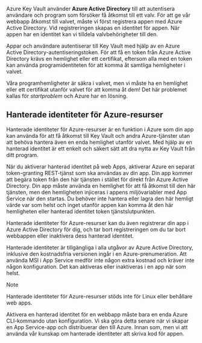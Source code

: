Azure Key Vault använder **Azure Active Directory** till att autentisera användare och program som försöker få åtkomst till ett valv. För att ge vår webbapp åtkomst till valvet, måste vi först registrera appen med Azure Active Directory. Vid registreringen skapas en identitet för appen. När appen har en identitet kan vi tilldela valvbehörigheter till den.

Appar och användare autentiserar till Key Vault med hjälp av en Azure Active Directory-autentiseringstoken. För att få en token från Azure Active Directory krävs en hemlighet eller ett certifikat, eftersom alla med en token kan använda programidentiteten för att komma åt samtliga hemligheter i valvet.

Våra programhemligheter är säkra i valvet, men vi måste ha en hemlighet eller ett certifikat utanför valvet för att komma åt dem! Det här problemet kallas för *startproblem* och Azure har en lösning.

## <a name="managed-identities-for-azure-resources"></a>Hanterade identiteter för Azure-resurser

Hanterade identiteter för Azure-resurser är en funktion i Azure som din app kan använda för att få åtkomst till Key Vault och andra Azure-tjänster utan att behöva hantera även en enda hemlighet utanför valvet. Med hjälp av en hanterad identitet är ett enkelt och säkert sätt att dra nytta av Key Vault från ditt program.

När du aktiverar hanterad identitet på web Apps, aktiverar Azure en separat token-granting REST-tjänst som ska användas av din app. Din app kommer att begära token från den här tjänsten i stället för direkt från Azure Active Directory. Din app måste använda en hemlighet för att få åtkomst till den här tjänsten, men den hemligheten injiceras i appens miljövariabler med App Service när den startas. Du behöver inte hantera eller lagra den här hemligt värde var som helst och inget utanför appen kan komma åt den här hemligheten eller hanterad identitet token tjänstslutpunkten.

Hanterade identiteter för Azure-resurser kan du även registrerar din app i Azure Active Directory för dig, och tar bort registreringen om du tar bort webbappen eller inaktivera dess hanterad identitet.

Hanterade identiteter är tillgängliga i alla utgåvor av Azure Active Directory, inklusive den kostnadsfria versionen ingår i en Azure-prenumeration. Att använda MSI i App Service medför inte någon extra kostnad och kräver inte någon konfiguration. Det kan aktiveras eller inaktiveras i en app när som helst.

> [!NOTE]
> Hanterade identiteter för Azure-resurser stöds inte för Linux eller behållare web apps.

Aktivera en hanterad identitet för en webbapp måste bara en enda Azure CLI-kommando utan konfiguration. Vi ska göra detta senare när vi skapar en App Service-app och distribuerar den till Azure. Innan som, men vi att använda vår kunskap om hanterade identiteter att skriva kod för appen.